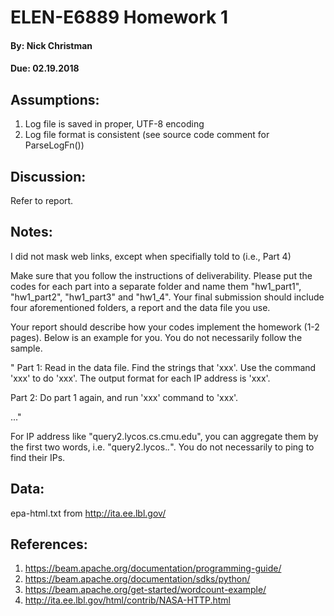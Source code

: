 # ELEN-E6889 Homework 1
#### By:  Nick Christman
#### Due: 02.19.2018

## Assumptions:
1. Log file is saved in proper, UTF-8 encoding
2. Log file format is consistent (see source code comment for ParseLogFn())

## Discussion:
Refer to report.

## Notes:
I did not mask web links, except when specifially told to (i.e., Part 4)

Make sure that you follow the instructions of deliverability. Please put the codes for each part into a separate folder and name them "hw1_part1", "hw1_part2", "hw1_part3" and "hw1_4".  Your final submission should include four aforementioned folders, a report and the data file you use.

Your report should describe how your codes implement the homework (1-2 pages).  Below is an example for you. You do not necessarily follow the sample.

" Part 1: Read in the data file. Find the strings that 'xxx'. Use the command 'xxx' to do 'xxx'. The output format for each IP address is 'xxx'.

Part 2: Do part 1 again, and run 'xxx' command to 'xxx'.

..."

For IP address like "query2.lycos.cs.cmu.edu", you can aggregate them by the first two words, i.e. "query2.lycos.*.*". You do not necessarily to ping to find their IPs.


## Data:
epa-html.txt from http://ita.ee.lbl.gov/

 ## References:
 1. https://beam.apache.org/documentation/programming-guide/
 2. https://beam.apache.org/documentation/sdks/python/
 3. https://beam.apache.org/get-started/wordcount-example/
 4. http://ita.ee.lbl.gov/html/contrib/NASA-HTTP.html 

